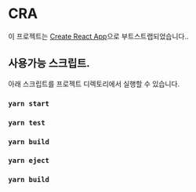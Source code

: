 # CRA
이 프로젝트는 [Create React App](https://github.com/facebook/create-react-app)으로 부트스트랩되었습니다..

## 사용가능 스크립트.
아래 스크립트를 프로젝트 디렉토리에서 실행할 수 있습니다. 

### `yarn start`
### `yarn test`
### `yarn build`
### `yarn eject`
### `yarn build` 